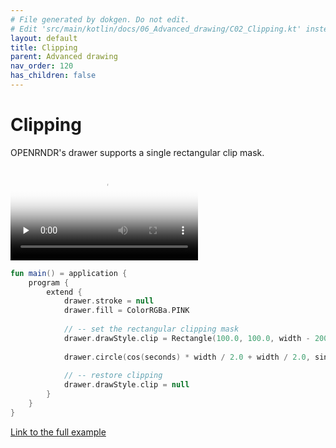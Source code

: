 ```yaml
---
# File generated by dokgen. Do not edit. 
# Edit 'src/main/kotlin/docs/06_Advanced_drawing/C02_Clipping.kt' instead.
layout: default
title: Clipping
parent: Advanced drawing
nav_order: 120
has_children: false
---
```

 
# Clipping

OPENRNDR's drawer supports a single rectangular clip mask. 
 
<video controls preload="none" loop poster="../media/clipping-001-thumb.jpg">
    <source src="../media/clipping-001.mp4" type="video/mp4"></source>
</video>
 
 
```kotlin
fun main() = application {
    program {
        extend {
            drawer.stroke = null
            drawer.fill = ColorRGBa.PINK
            
            // -- set the rectangular clipping mask
            drawer.drawStyle.clip = Rectangle(100.0, 100.0, width - 200.0, height - 200.00)
            
            drawer.circle(cos(seconds) * width / 2.0 + width / 2.0, sin(seconds) * height / 2.0 + height / 2.0, 200.0)
            
            // -- restore clipping
            drawer.drawStyle.clip = null
        }
    }
}
``` 
 
[Link to the full example](https://github.com/openrndr/openrndr-examples/blob/master/src/main/kotlin/examples/06_Advanced_drawing/C02_Clipping000.kt) 

